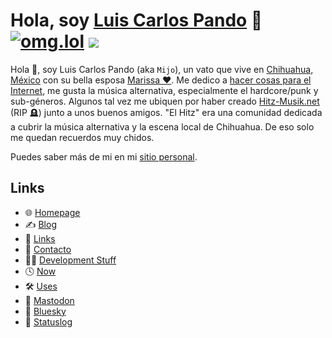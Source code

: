 # Hola, soy [Luis Carlos Pando](https://luiscarlospando.com) 👋 [![omg.lol](https://omg.8bitsqu.id/?user=mijo)](https://mijo.omg.lol) ![](https://dcbadge.limes.pink/api/shield/86571896581132288?style=flat&theme=discord-inverted)

Hola 👋, soy Luis Carlos Pando (aka `Mijo`), un vato que vive en [Chihuahua, México](https://es.wikipedia.org/wiki/Chihuahua_(Chihuahua)) con su bella esposa [Marissa ❤️](https://www.instagram.com/primitivegirl). Me dedico a [hacer cosas para el Internet](https://github.com/luiscarlospando), me gusta la música alternativa, especialmente el hardcore/punk y sub-géneros. Algunos tal vez me ubiquen por haber creado [Hitz-Musik.net](https://hitz-musik.net) (RIP 🪦) junto a unos buenos amigos. "El Hitz" era una comunidad dedicada a cubrir la música alternativa y la escena local de Chihuahua. De eso solo me quedan recuerdos muy chidos.

Puedes saber más de mi en mi [sitio personal](https://luiscarlospando.com).

## Links

- 🌐 [Homepage](https://luiscarlospando.com/)
- ✍️ [Blog](https://blog.luiscarlospando.com/)
- 🔗 [Links](https://luiscarlospando.com/links)
- 🪪 [Contacto](https://luiscarlospando.com/contacto)
- 🧑‍💻 [Development Stuff](https://luiscarlospando.com/developer)
- 🕓 [Now](https://luiscarlospando.com/now)
- 🛠️ [Uses](https://luiscarlospando.com/uses)
- 🐘 [Mastodon](https://social.lol/@mijo)
- 🦋 [Bluesky](https://bsky.app/profile/luiscarlospando.com)
- 💖 [Statuslog](https://mijo.status.lol/)

<!--
**luiscarlospando/luiscarlospando** is a ✨ _special_ ✨ repository because its `README.md` (this file) appears on your GitHub profile.

Here are some ideas to get you started:

- 🔭 I’m currently working on ...
- 🌱 I’m currently learning ...
- 👯 I’m looking to collaborate on ...
- 🤔 I’m looking for help with ...
- 💬 Ask me about ...
- 📫 How to reach me: ...
- 😄 Pronouns: ...
- ⚡ Fun fact: ...
-->
